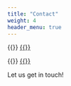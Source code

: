```yaml
---
title: "Contact"
weight: 4
header_menu: true
---
```


{{<icon class="fa fa-envelope">}}&nbsp;[{{<email>}}](mailto:{{<email>}})

{{<icon class="fa fa-phone">}}&nbsp;[{{<phone>}}](tel:{{<phone>}})

Let us get in touch!
